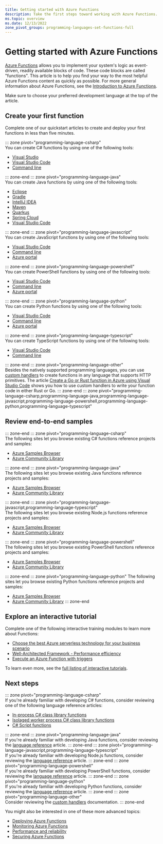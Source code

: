 ```yaml
---
title: Getting started with Azure Functions
description: Take the first steps toward working with Azure Functions.
ms.topic: overview
ms.date: 12/13/2022
zone_pivot_groups: programming-languages-set-functions-full
---
```


# Getting started with Azure Functions

[Azure Functions](./functions-overview.md) allows you to implement your system's logic as event-driven, readily available blocks of code. These code blocks are called "functions". This article is to help you find your way to the most helpful Azure Functions content as quickly as possible. For more general information about Azure Functions, see the [Introduction to Azure Functions](./functions-overview.md).

Make sure to choose your preferred development language at the top of the article. 

## Create your first function

Complete one of our quickstart articles to create and deploy your first functions in less than five minutes. 

::: zone pivot="programming-language-csharp"  
You can create C# functions by using one of the following tools:

+ [Visual Studio](./functions-create-your-first-function-visual-studio.md)
+ [Visual Studio Code](./create-first-function-vs-code-csharp.md)
+ [Command line](./create-first-function-cli-csharp.md)

::: zone-end
::: zone pivot="programming-language-java"  
You can create Java functions by using one of the following tools:

+ [Eclipse](functions-create-maven-eclipse.md )
+ [Gradle](functions-create-first-java-gradle.md)
+ [IntelliJ IDEA](functions-create-maven-intellij.md) 
+ [Maven](create-first-function-cli-java.md)
+ [Quarkus](functions-create-first-quarkus.md)
+ [Spring Cloud](/azure/developer/java/spring-framework/getting-started-with-spring-cloud-function-in-azure?toc=/azure/azure-functions/toc.json)
+ [Visual Studio Code](create-first-function-vs-code-java.md) 

::: zone-end
::: zone pivot="programming-language-javascript"  
You can create JavaScript functions by using one of the following tools:

+ [Visual Studio Code](./create-first-function-vs-code-node.md)
+ [Command line](./create-first-function-cli-node.md)
+ [Azure portal](./functions-create-function-app-portal.md#create-a-function-app)

::: zone-end
::: zone pivot="programming-language-powershell"  
You can create PowerShell functions by using one of the following tools:

+ [Visual Studio Code](./create-first-function-vs-code-powershell.md)
+ [Command line](./create-first-function-cli-powershell.md)
+ [Azure portal](./functions-create-function-app-portal.md#create-a-function-app)

::: zone-end
::: zone pivot="programming-language-python"  
You can create Python functions by using one of the following tools:

+ [Visual Studio Code](./create-first-function-vs-code-python.md)
+ [Command line](./create-first-function-cli-python.md)
+ [Azure portal](./functions-create-function-app-portal.md#create-a-function-app) 

::: zone-end
::: zone pivot="programming-language-typescript"  
You can create TypeScript functions by using one of the following tools:

+ [Visual Studio Code](./create-first-function-vs-code-typescript.md)
+ [Command line](./create-first-function-cli-typescript.md)

::: zone-end
::: zone pivot="programming-language-other"  
Besides the natively supported programming languages, you can use [custom handlers](functions-custom-handlers.md) to create functions in any language that supports HTTP primitives. The article [Create a Go or Rust function in Azure using Visual Studio Code](./create-first-function-vs-code-other.md) shows you how to use custom handlers to write your function code in either Rust or Go. 
::: zone-end
::: zone pivot="programming-language-csharp,programming-language-java,programming-language-javascript,programming-language-powershell,programming-language-python,programming-language-typescript" 
## Review end-to-end samples

::: zone-end
::: zone pivot="programming-language-csharp"  
The following sites let you browse existing C# functions reference projects and samples:  

+ [Azure Samples Browser](/samples/browse/?expanded=azure&languages=csharp&products=azure-functions)  
+ [Azure Community Library](https://www.serverlesslibrary.net/?technology=Functions%202.x&language=C%23)

::: zone-end
::: zone pivot="programming-language-java"  
The following sites let you browse existing Java functions reference projects and samples: 

+ [Azure Samples Browser](/samples/browse/?expanded=azure&languages=java&products=azure-functions)
+ [Azure Community Library](https://www.serverlesslibrary.net/?technology=Functions%202.x&language=Java)

::: zone-end
::: zone pivot="programming-language-javascript,programming-language-typescript"  
The following sites let you browse existing Node.js functions reference projects and samples: 

+ [Azure Samples Browser](/samples/browse/?expanded=azure&languages=javascript%2ctypescript&products=azure-functions)
+ [Azure Community Library](https://www.serverlesslibrary.net/?technology=Functions%202.x&language=JavaScript%2CTypeScript)
 
::: zone-end
::: zone pivot="programming-language-powershell"  
The following sites let you browse existing PowerShell functions reference projects and samples: 

+ [Azure Samples Browser](/samples/browse/?expanded=azure&languages=powershell&products=azure-functions)
+ [Azure Community Library](https://www.serverlesslibrary.net/?technology=Functions%202.x&language=PowerShell) 

::: zone-end
::: zone pivot="programming-language-python"
The following sites let you browse existing Python functions reference projects and samples:

+ [Azure Samples Browser](/samples/browse/?expanded=azure&languages=python&products=azure-functions)
+ [Azure Community Library](https://www.serverlesslibrary.net/?technology=Functions%202.x&language=Python) 
::: zone-end

## Explore an interactive tutorial

Complete one of the following interactive training modules to learn more about Functions:

+ [Choose the best Azure serverless technology for your business scenario](/training/modules/serverless-fundamentals/) 
+ [Well-Architected Framework - Performance efficiency](/training/modules/azure-well-architected-performance-efficiency/)
+ [Execute an Azure Function with triggers](/training/modules/execute-azure-function-with-triggers/)

To learn even more, see the [full listing of interactive tutorials](/training/browse/?expanded=azure&products=azure-functions).
 
## Next steps

::: zone pivot="programming-language-csharp"  
If you're already familiar with developing C# functions, consider reviewing one of the following language reference articles:

+ [In-process C# class library functions](./functions-dotnet-class-library.md)
+ [Isolaged worker process C# class library functions](./dotnet-isolated-process-guide.md)
+ [C# Script functions](./functions-reference-csharp.md)

::: zone-end
::: zone pivot="programming-language-java"  
If you're already familiar with developing Java functions, consider reviewing the [language reference](./functions-reference-java.md) article. 
::: zone-end
::: zone pivot="programming-language-javascript,programming-language-typescript"  
If you're already familiar with developing Node.js functions, consider reviewing the [language reference](./functions-reference-node.md) article. 
::: zone-end
::: zone pivot="programming-language-powershell"  
If you're already familiar with developing PowerShell functions, consider reviewing the [language reference](./functions-reference-powershell.md) article. 
::: zone-end
::: zone pivot="programming-language-python"  
If you're already familiar with developing Python functions, consider reviewing the [language reference](./functions-reference-python.md) article. 
::: zone-end
::: zone pivot="programming-language-other"  
Consider reviewing the [custom handlers](functions-custom-handlers.md) documentation. 
::: zone-end

You might also be interested in one of these more advanced topics:

+ [Deploying Azure Functions](./functions-deployment-technologies.md)
+ [Monitoring Azure Functions](./functions-monitoring.md) 
+ [Performance and reliability](./functions-best-practices.md)
+ [Securing Azure Functions](./security-concepts.md)
